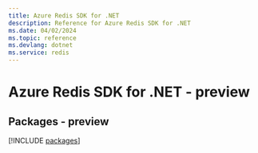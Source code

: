 ```yaml
---
title: Azure Redis SDK for .NET
description: Reference for Azure Redis SDK for .NET
ms.date: 04/02/2024
ms.topic: reference
ms.devlang: dotnet
ms.service: redis
---
```

# Azure Redis SDK for .NET - preview
## Packages - preview
[!INCLUDE [packages](redis-index.md)]